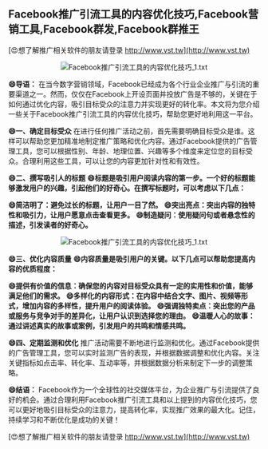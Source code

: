 ## **Facebook推广引流工具的内容优化技巧,Facebook营销工具,Facebook群发,Facebook群推王**

[😍想了解推广相关软件的朋友请登录 http://www.vst.tw](http://www.vst.tw)

 <center><img src="https://vst.tw/MP4/tuiguang/png/0.png" alt="Facebook推广引流工具的内容优化技巧_1.txt"></center>

**😄导语：**
在当今数字营销领域，Facebook已经成为各个行业企业推广与引流的重要渠道之一。然而，仅仅在Facebook上开设页面并投放广告是不够的，关键在于如何通过优化内容，吸引目标受众的注意力并实现更好的转化率。本文将为您介绍一些关于Facebook推广引流工具的内容优化技巧，帮助您更好地利用这一平台。

**😄一、确定目标受众**
在进行任何推广活动之前，首先需要明确目标受众是谁。这样可以帮助您更加精准地制定推广策略和优化内容。通过Facebook提供的广告管理工具，您可以根据性别、年龄、地理位置、兴趣等多个维度来定位您的目标受众。合理利用这些工具，可以让您的内容更加针对性和有效性。

**😄二、撰写吸引人的标题**
**😄标题是吸引用户阅读内容的第一步。一个好的标题能够激发用户的兴趣，引起他们的好奇心。在撰写标题时，可以考虑以下几点：**

**😄简洁明了：避免过长的标题，让用户一目了然。**
**😄突出亮点：突出内容的独特性和吸引力，让用户愿意点击查看更多。**
**😄制造疑问：使用疑问句或者悬念性的描述，引发读者的好奇心。**

 <center><img src="https://vst.tw/MP4/tuiguang/png/8.png" alt="Facebook推广引流工具的内容优化技巧_1.txt"></center>

**😄三、优化内容质量**
**😄内容质量是吸引用户的关键。以下几点可以帮助您提高内容的优质程度：**

**😄提供有价值的信息：确保您的内容对目标受众具有一定的实用性和价值，能够满足他们的需求。**
**😄多样化的内容形式：在内容中结合文字、图片、视频等形式，增加内容的多样性，提升用户的阅读体验。**
**😄强调独特卖点：突出您的产品或服务与竞争对手的差异化，让用户认识到选择您的理由。**
**😄温暖人心的故事：通过讲述真实的故事或案例，引发用户的共鸣和情感共鸣。**

**😄四、定期监测和优化**
推广活动需要不断地进行监测和优化。通过Facebook提供的广告管理工具，您可以实时监测广告的表现，并根据数据调整和优化内容。关注关键指标如点击率、转化率、互动率等，并根据数据分析来制定下一步的调整策略。

**😄结语：**
Facebook作为一个全球性的社交媒体平台，为企业推广与引流提供了良好的机会。通过合理利用Facebook推广引流工具和以上提到的内容优化技巧，您可以更好地吸引目标受众的注意力，提高转化率，实现推广效果的最大化。记住，持续学习和不断优化是成功的关键！

[😍想了解推广相关软件的朋友请登录 http://www.vst.tw](http://www.vst.tw)



